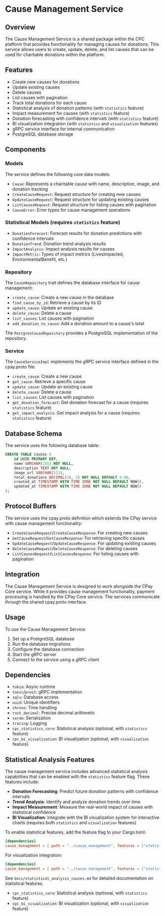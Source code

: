 # Cause Management Service

## Overview

The Cause Management Service is a shared package within the CPC platform that provides functionality for managing causes for donations. This service allows users to create, update, delete, and list causes that can be used for charitable donations within the platform.

## Features

- Create new causes for donations
- Update existing causes
- Delete causes
- List causes with pagination
- Track total donations for each cause
- Statistical analysis of donation patterns (with `statistics` feature)
- Impact measurement for causes (with `statistics` feature)
- Donation forecasting with confidence intervals (with `statistics` feature)
- BI visualization integration (with `statistics` and `visualization` features)
- gRPC service interface for internal communication
- PostgreSQL database storage

## Components

### Models

The service defines the following core data models:

- `Cause`: Represents a charitable cause with name, description, image, and donation tracking
- `CreateCauseRequest`: Request structure for creating new causes
- `UpdateCauseRequest`: Request structure for updating existing causes
- `ListCausesRequest`: Request structure for listing causes with pagination
- `CauseError`: Error types for cause management operations

### Statistical Models (requires `statistics` feature)

- `DonationForecast`: Forecast results for donation predictions with confidence intervals
- `DonationTrend`: Donation trend analysis results
- `ImpactAnalysis`: Impact analysis results for causes
- `ImpactMetric`: Types of impact metrics (LivesImpacted, EnvironmentalBenefit, etc.)

### Repository

The `CauseRepository` trait defines the database interface for cause management:

- `create_cause`: Create a new cause in the database
- `find_cause_by_id`: Retrieve a cause by its ID
- `update_cause`: Update an existing cause
- `delete_cause`: Delete a cause
- `list_causes`: List causes with pagination
- `add_donation_to_cause`: Add a donation amount to a cause's total

The `PostgresCauseRepository` provides a PostgreSQL implementation of the repository.

### Service

The `CauseServiceImpl` implements the gRPC service interface defined in the cpay.proto file:

- `create_cause`: Create a new cause
- `get_cause`: Retrieve a specific cause
- `update_cause`: Update an existing cause
- `delete_cause`: Delete a cause
- `list_causes`: List causes with pagination
- `get_donation_forecast`: Get donation forecast for a cause (requires `statistics` feature)
- `get_impact_analysis`: Get impact analysis for a cause (requires `statistics` feature)

## Database Schema

The service uses the following database table:

```sql
CREATE TABLE causes (
    id UUID PRIMARY KEY,
    name VARCHAR(255) NOT NULL,
    description TEXT NOT NULL,
    image_url VARCHAR(512),
    total_donations DECIMAL(20, 2) NOT NULL DEFAULT 0.00,
    created_at TIMESTAMP WITH TIME ZONE NOT NULL DEFAULT NOW(),
    updated_at TIMESTAMP WITH TIME ZONE NOT NULL DEFAULT NOW()
);
```

## Protocol Buffers

The service uses the cpay.proto definition which extends the CPay service with cause management functionality:

- `CreateCauseRequest`/`CreateCauseResponse`: For creating new causes
- `GetCauseRequest`/`GetCauseResponse`: For retrieving specific causes
- `UpdateCauseRequest`/`UpdateCauseResponse`: For updating existing causes
- `DeleteCauseRequest`/`DeleteCauseResponse`: For deleting causes
- `ListCausesRequest`/`ListCausesResponse`: For listing causes with pagination

## Integration

The Cause Management Service is designed to work alongside the CPay Core service. While it provides cause management functionality, payment processing is handled by the CPay Core service. The services communicate through the shared cpay.proto interface.

## Usage

To use the Cause Management Service:

1. Set up a PostgreSQL database
2. Run the database migrations
3. Configure the database connection
4. Start the gRPC server
5. Connect to the service using a gRPC client

## Dependencies

- `tokio`: Async runtime
- `tonic`/`prost`: gRPC implementation
- `sqlx`: Database access
- `uuid`: Unique identifiers
- `chrono`: Time handling
- `rust_decimal`: Precise decimal arithmetic
- `serde`: Serialization
- `tracing`: Logging
- `cpc_statistics_core`: Statistical analysis (optional, with `statistics` feature)
- `cpc_bi_visualization`: BI visualization (optional, with `visualization` feature)

## Statistical Analysis Features

The cause management service includes advanced statistical analysis capabilities that can be enabled with the `statistics` feature flag. These features include:

- **Donation Forecasting**: Predict future donation patterns with confidence intervals
- **Trend Analysis**: Identify and analyze donation trends over time
- **Impact Measurement**: Measure the real-world impact of causes with statistical confidence
- **BI Visualization**: Integrate with the BI visualization system for interactive charts (requires both `statistics` and `visualization` features)

To enable statistical features, add the feature flag to your Cargo.toml:

```toml
[dependencies]
cause_management = { path = "../cause_management", features = ["statistics"] }
```

For visualization integration:

```toml
[dependencies]
cause_management = { path = "../cause_management", features = ["statistics", "visualization"] }
```

See `docs/statistical_analysis_causes.md` for detailed documentation on statistical features.
- `cpc_statistics_core`: Statistical analysis (optional, with `statistics` feature)
- `cpc_bi_visualization`: BI visualization (optional, with `visualization` feature)